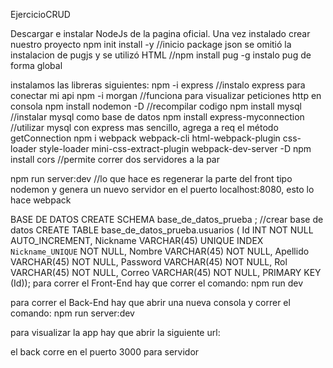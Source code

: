 EjercicioCRUD

Descargar e instalar NodeJs de la pagina oficial.
Una vez instalado crear nuestro proyecto
npm init install -y     //inicio package json
se omitió la instalacion de pugjs y se utilizó HTML 
//npm install pug -g instalo pug de forma global

instalamos las libreras siguientes: 
npm -i express //instalo express para conectar mi api 
npm -i morgan //funciona para visualizar peticiones http en consola 
npm install nodemon -D //recompilar codigo 
npm install mysql //instalar mysql como base de datos 
npm install express-myconnection //utilizar mysql con express mas sencillo, agrega a req el método getConnection
npm i webpack webpack-cli html-webpack-plugin css-loader style-loader mini-css-extract-plugin webpack-dev-server -D npm install cors //permite correr dos servidores a la par

npm run server:dev //lo que hace es regenerar la parte del front tipo nodemon y genera un nuevo servidor en el puerto localhost:8080, esto lo hace webpack



BASE DE DATOS CREATE SCHEMA base_de_datos_prueba ; //crear base de datos
CREATE TABLE base_de_datos_prueba.usuarios ( Id INT NOT NULL AUTO_INCREMENT, Nickname VARCHAR(45) UNIQUE INDEX `Nickname_UNIQUE` NOT NULL, Nombre VARCHAR(45) NOT NULL, Apellido VARCHAR(45) NOT NULL, Password VARCHAR(45) NOT NULL, Rol VARCHAR(45) NOT NULL, Correo VARCHAR(45) NOT NULL, PRIMARY KEY (Id));
para correr el Front-End hay que correr el comando:
npm run dev

para correr el Back-End hay que abrir una nueva consola y correr el comando:
npm run server:dev

para visualizar la app hay que abrir la siguiente url: 
<a href='http://localhost:8080'> </a>

el back corre en el puerto 3000 
<a href='http://localhost:3000/api/user'> </a>para servidor
